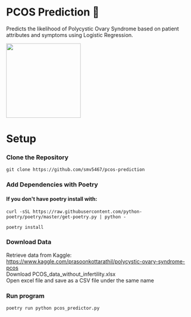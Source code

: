 # PCOS Prediction 🥼
Predicts the likelihood of Polycystic Ovary Syndrome based on patient attributes and symptoms using Logistic Regression.  

<img src="https://user-images.githubusercontent.com/78241340/148857968-0782ac4d-02c8-4a3d-a162-6ba22dcb1e64.png" height="200">

# Setup
### Clone the Repository 
`git clone https://github.com/smv5467/pcos-prediction`

### Add Dependencies with Poetry 
#### If you don't have poetry install with:
`curl -sSL https://raw.githubusercontent.com/python-poetry/poetry/master/get-poetry.py | python -`  

`poetry install `  

### Download Data
Retrieve data from Kaggle: https://www.kaggle.com/prasoonkottarathil/polycystic-ovary-syndrome-pcos  
Download PCOS_data_without_infertility.xlsx  
Open excel file and save as a CSV file under the same name

### Run program
`poetry run python pcos_predictor.py`

